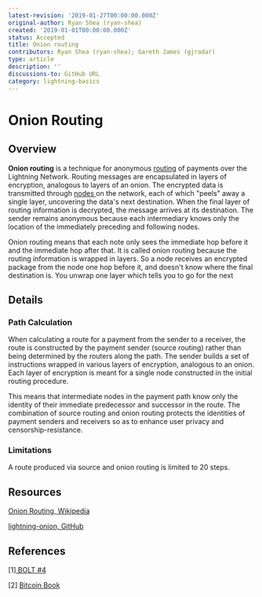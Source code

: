 ```yaml
---
latest-revision: '2019-01-27T00:00:00.000Z'
original-author: Ryan Shea (ryan-shea)
created: '2019-01-01T00:00:00.000Z'
status: Accepted
title: Onion routing
contributors: Ryan Shea (ryan-shea); Gareth James (gjradar)
type: article
description: ''
discussions-to: GitHub URL
category: lightning-basics
---
```


# Onion Routing

## Overview

**Onion routing** is a technique for anonymous [routing](payment-routing.md) of payments over the Lightning Network. Routing messages are encapsulated in layers of encryption, analogous to layers of an onion. The encrypted data is transmitted through [nodes ](node.md)on the network, each of which "peels" away a single layer, uncovering the data's next destination. When the final layer of routing information is decrypted, the message arrives at its destination. The sender remains anonymous because each intermediary knows only the location of the immediately preceding and following nodes.

Onion routing means that each note only sees the immediate hop before it and the immediate hop after that. It is called onion routing because the routing information is wrapped in layers. So a node receives an encrypted package from the node one hop before it, and doesn't know where the final destination is. You unwrap one layer which tells you to go for the next

## Details

### Path Calculation

When calculating a route for a payment from the sender to a receiver, the route is constructed by the payment sender \(source routing\) rather than being determined by the routers along the path. The sender builds a set of instructions wrapped in various layers of encryption, analogous to an onion. Each layer of encryption is meant for a single node constructed in the initial routing procedure.

This means that intermediate nodes in the payment path know only the identity of their immediate predecessor and successor in the route. The combination of source routing and onion routing protects the identities of payment senders and receivers so as to enhance user privacy and censorship-resistance.

### Limitations

A route produced via source and onion routing is limited to 20 steps.

## Resources

[Onion Routing, Wikipedia](https://en.wikipedia.org/wiki/Onion_routing)

[lightning-onion, GitHub](https://github.com/lightningnetwork/lightning-onion)

## References

\[1\][ BOLT \#4](https://github.com/lightningnetwork/lightning-rfc/blob/master/04-onion-routing.md)

\[2\] [Bitcoin Book](https://github.com/bitcoinbook/bitcoinbook/blob/f8b883dcd4e3d1b9adf40fed59b7e898fbd9241f/ch12.asciidoc)

